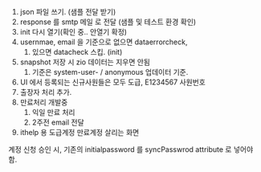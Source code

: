 1. json 파일 쓰기. (샘플 전달 받기)
2. response 를 smtp 메일 로 전달 (샘플 및 테스트 환경 확인)
3. init 다시 열기(확인 중.. 안열기 확정)
4. usernmae, email 을 기준으로 없으면 dataerrorcheck, 
	1. 있으면 datacheck 스킵. (init)
5. snapshot 저장 시 zio 데이터는 지우면 안됨
	1. 기준은 system-user- / anonymous 업데이터 기준.
6. UI 에서 등록되는 신규사원들은 모두 도급, E1234567 사원번호
7. 출장자 처리 추가.
8. 만료처리 개발중
	1. 익일 만료 처리
	2. 2주전 email 전달
9. ithelp 용 도급계정 만료계정 살리는 화면

계정 신청 승인 시,
기존의 initialpassword 를 syncPasswrod attribute 로 넣어야 함.
